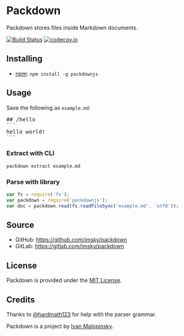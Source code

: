 # Packdown

Packdown stores files inside Markdown documents.

[![Build Status](https://travis-ci.org/imsky/packdown.svg?branch=master)](https://travis-ci.org/imsky/packdown)
[![codecov.io](https://codecov.io/github/imsky/packdown/coverage.svg?branch=master)](https://codecov.io/github/imsky/packdown)

## Installing

* [npm](https://www.npmjs.com/package/packdownjs): `npm install -g packdownjs`

## Usage

Save the following as `example.md`:

<pre>
&#35;&#35; /hello
&#96;&#96;&#96;
hello world!
&#96;&#96;&#96;
</pre>

### Extract with CLI

```bash
packdown extract example.md
```

### Parse with library
```js
var fs = require('fs');
var packdown = require('packdownjs');
var doc = packdown.read(fs.readFileSync('example.md', 'utf8'));
```

## Source

* GitHub: <https://github.com/imsky/packdown>
* GitLab: <https://gitlab.com/imsky/packdown>

## License

Packdown is provided under the [MIT License](http://opensource.org/licenses/MIT).

## Credits

Thanks to [@hardmath123](https://github.com/Hardmath123) for help with the parser grammar.

Packdown is a project by [Ivan Malopinsky](http://imsky.co).
